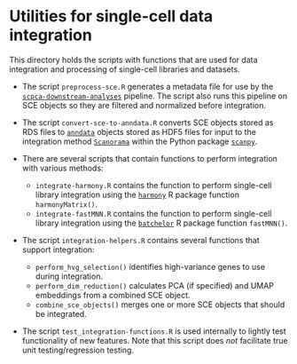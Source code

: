 # Utilities for single-cell data integration

This directory holds the scripts with functions that are used for data integration and processing of single-cell libraries and datasets.


- The script `preprocess-sce.R` generates a metadata file for use by the [`scpca-downstream-analyses`](https://github.com/AlexsLemonade/scpca-downstream-analyses/) pipeline. 
The script also runs this pipeline on SCE objects so they are filtered and normalized before integration.
- The script `convert-sce-to-anndata.R` converts SCE objects stored as RDS files to [`anndata`](https://anndata.readthedocs.io/en/latest/) objects stored as HDF5 files for input to the integration method [`Scanorama`](https://github.com/brianhie/scanorama) within the Python package [`scanpy`](https://github.com/scverse/scanpy).


- There are several scripts that contain functions to perform integration with various methods:
    - `integrate-harmony.R` contains the function to perform single-cell library integration using the [`harmony`](https://github.com/immunogenomics/harmony) R package function `harmonyMatrix()`.
    - `integrate-fastMNN.R` contains the function to perform single-cell library integration using the [`batchelor`](https://bioconductor.org/packages/devel/bioc/html/batchelor.html) R package function `fastMNN()`.

- The script `integration-helpers.R` contains several functions that support integration:
    - `perform_hvg_selection()` identifies high-variance genes to use during integration.
    - `perform_dim_reduction()` calculates PCA (if specified) and UMAP embeddings from a combined SCE object.
    - `combine_sce_objects()` merges one or more SCE objects that should be integrated.

- The script `test_integration-functions.R` is used internally to lightly test functionality of new features. 
Note that this script does _not_ facilitate true unit testing/regression testing. 

